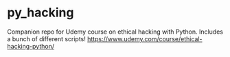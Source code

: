 # py_hacking
Companion repo for Udemy course on ethical hacking with Python.
Includes a bunch of different scripts!
https://www.udemy.com/course/ethical-hacking-python/
